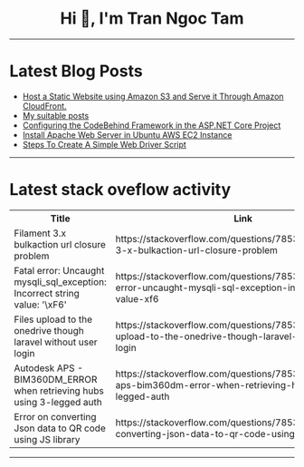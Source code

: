 <h1 align="center">Hi 👋, I'm Tran Ngoc Tam</h1>

---

# Latest Blog Posts 
<!-- BLOG-POST-LIST:START -->
- [Host a Static Website using Amazon S3 and Serve it Through Amazon CloudFront.](https://dev.to/chigozieco/host-a-static-website-using-amazon-s3-and-serve-it-through-amazon-cloudfront-3om8)
- [My suitable posts](https://dev.to/hieupham259/my-suitable-posts-5d1i)
- [Configuring the CodeBehind Framework in the ASP.NET Core Project](https://dev.to/elanatframework/configuring-the-codebehind-framework-in-the-aspnet-core-project-4a0p)
- [Install Apache Web Server in Ubuntu AWS EC2 Instance](https://dev.to/suravshrestha/install-apache-web-server-in-ubuntu-aws-ec2-instance-5fgf)
- [Steps To Create A Simple Web Driver Script](https://dev.to/akshara_chandran_0f2b21d7/steps-to-create-a-simple-web-driver-script-30k8)
<!-- BLOG-POST-LIST:END -->

---

# Latest stack oveflow activity
<table>
  <tr><th>Title</th><th>Link</th></tr>
  <!-- STACKOVERFLOW:START --><tr><td>Filament 3.x bulkaction url closure problem</td><td>https://stackoverflow.com/questions/78539536/filament-3-x-bulkaction-url-closure-problem</td></tr><tr><td>Fatal error: Uncaught mysqli_sql_exception: Incorrect string value: &#39;\xF6&#39;</td><td>https://stackoverflow.com/questions/78539425/fatal-error-uncaught-mysqli-sql-exception-incorrect-string-value-xf6</td></tr><tr><td>Files upload to the onedrive though laravel without user login</td><td>https://stackoverflow.com/questions/78539420/files-upload-to-the-onedrive-though-laravel-without-user-login</td></tr><tr><td>Autodesk APS - BIM360DM_ERROR when retrieving hubs using 3-legged auth</td><td>https://stackoverflow.com/questions/78539372/autodesk-aps-bim360dm-error-when-retrieving-hubs-using-3-legged-auth</td></tr><tr><td>Error on converting Json data to QR code using JS library</td><td>https://stackoverflow.com/questions/78539357/error-on-converting-json-data-to-qr-code-using-js-library</td></tr><!-- STACKOVERFLOW:END -->
</table>

---


